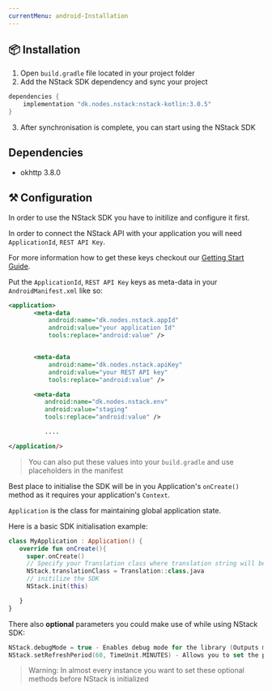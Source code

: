 ```yaml
---
currentMenu: android-Installation
---
```


## 📦 Installation

1. Open `build.gradle` file located in your project folder
2. Add the NStack SDK dependency and sync your project
```groovy
dependencies {
    implementation "dk.nodes.nstack:nstack-kotlin:3.0.5"
}
```
3. After synchronisation is complete, you can start using the NStack SDK

## Dependencies
- okhttp 3.8.0



## ⚒ Configuration
 In order to use the NStack SDK you have to initilize and configure it first.

In order to connect the NStack API with your application you will need `ApplicationId`, `REST API Key`. 

For more information how to get these keys checkout our  [Getting Start Guide](https://nstack-io.github.io/documentation/docs/guides/getting-started.html).

Put the `ApplicationId`, `REST API Key` keys as meta-data in your `AndroidManifest.xml` like so:
```xml
<application>
       <meta-data
           android:name="dk.nodes.nstack.appId"
           android:value="your application Id"
           tools:replace="android:value" />


       <meta-data
           android:name="dk.nodes.nstack.apiKey"
           android:value="your REST API key"
           tools:replace="android:value" />

       <meta-data
          android:name="dk.nodes.nstack.env"
          android:value="staging"
          tools:replace="android:value" />

          ....

</application/>
```

> You can also put these values into your `build.gradle` and use placeholders in the manifest

 Best place to initialise the SDK will be in you Application's `onCreate()` method as it requires your application's `Context`. 

 `Application` is the class for maintaining global application state. 

 Here is a basic SDK initialisation example:

```kotlin
class MyApplication : Application() {
   override fun onCreate(){
     super.onCreate()
     // Specify your Translation class where translation string will be stored
     NStack.translationClass = Translation::class.java
     // initilize the SDK
     NStack.init(this)

   }
}
```
There also **optional** parameters you could make use of while using NStack SDK:

```kotlin
NStack.debugMode = true - Enables debug mode for the library (Outputs messages to log)
NStack.setRefreshPeriod(60, TimeUnit.MINUTES) - Allows you to set the period for how often NStack should check for updates
```
> Warning: In almost every instance you want to set these optional methods before NStack is initialized